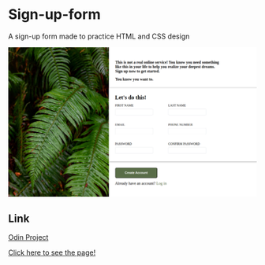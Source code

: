 # Sign-up-form
A sign-up form made to practice HTML and CSS design

![preview](./.github/felipe-amorim21.github.io_Sign-up-form_.png)

## Link

[Odin Project](https://www.theodinproject.com/lessons/node-path-intermediate-html-and-css-sign-up-form)

[Click here to see the page!](https://felipe-amorim21.github.io/Sign-up-form/)